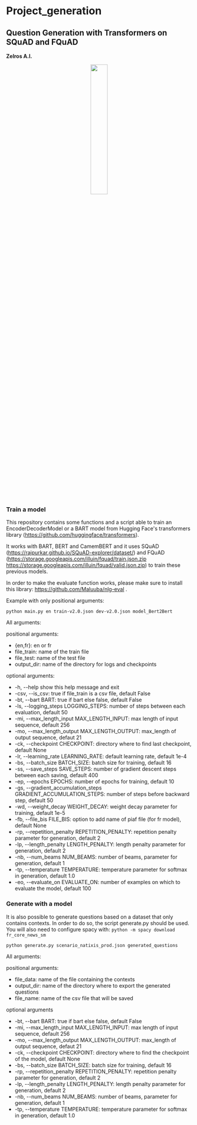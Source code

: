 # Project_generation

## Question Generation with Transformers on SQuAD and FQuAD

**Zelros A.I.** 
<p align="center">
  <img width="30%", src="https://www.actuia.com/wp-content/uploads/2018/12/zelros-696x348.png">
</p>


### Train a model
This repository contains some functions and a script able to train an EncoderDecoderModel or a BART model from Hugging Face's transformers library (https://github.com/huggingface/transformers).

It works with BART, BERT and CamemBERT and it uses SQuAD (https://rajpurkar.github.io/SQuAD-explorer/dataset/) and FQuAD (https://storage.googleapis.com/illuin/fquad/train.json.zip
 https://storage.googleapis.com/illuin/fquad/valid.json.zip) to train these previous models.
 
In order to make the evaluate function works, please make sure to install this library: https://github.com/Maluuba/nlg-eval .

Example with only positional arguments:
```
python main.py en train-v2.0.json dev-v2.0.json model_Bert2Bert
```

All arguments:

positional arguments:

- {en,fr}: en or fr
- file_train: name of the train file
- file_test: name of the test file
- output_dir: name of the directory for logs and checkpoints

optional arguments:

-  -h, --help show this help message and exit
-  -csv, --is_csv: true if file_train is a csv file, default False
-  -bt, --bart BART: true if bart else false, default False
-  -ls, --logging_steps LOGGING_STEPS: number of steps between each evaluation, default 50
-  -mi, --max_length_input MAX_LENGTH_INPUT: max length of input sequence, default 256
-  -mo, --max_length_output MAX_LENGTH_OUTPUT: max_length of output sequence, defaut 21
-  -ck, --checkpoint CHECKPOINT: directory where to find last checkpoint, default None
-  -lr, --learning_rate LEARNING_RATE: default learning rate, default 1e-4
-  -bs, --batch_size BATCH_SIZE: batch size for training, default 16
-  -ss, --save_steps SAVE_STEPS: number of gradient descent steps between each saving, default 400
-  -ep, --epochs EPOCHS: number of epochs for training, default 10
-  -gs, --gradient_accumulation_steps GRADIENT_ACCUMULATION_STEPS: number of steps before backward step, default 50
-  -wd, --weight_decay WEIGHT_DECAY: weight decay parameter for training, default 1e-5
-  -fb, --file_bis FILE_BIS: option to add name of piaf file (for fr model), default None
-  -rp, --repetition_penalty REPETITION_PENALTY: repetition penalty parameter for generation, default 2
-  -lp, --length_penalty LENGTH_PENALTY: length penalty parameter for generation, default 2
-  -nb, --num_beams NUM_BEAMS: number of beams, parameter for generation, default 1
-  -tp, --temperature TEMPERATURE: temperature parameter for softmax in generation, default 1.0
-  -eo, --evaluate_on EVALUATE_ON: number of examples on which to evaluate the model, default 100

### Generate with a model
It is also possible to generate questions based on a dataset that only contains contexts. In order to do so, the script
generate.py should be used.
You will also need to configure spacy with:
```python -m spacy download fr_core_news_sm```


```
python generate.py scenario_natixis_prod.json generated_questions
```

All arguments:

positional arguments:
- file_data: name of the file containing the contexts
- output_dir: name of the directory where to export the generated questions
- file_name: name of the csv file that will be saved

optional arguments

- -bt, --bart BART: true if bart else false, default False
- -mi, --max_length_input MAX_LENGTH_INPUT: max length of input sequence, default 256
- -mo, --max_length_output MAX_LENGTH_OUTPUT: max_length of output sequence, defaut 21
- -ck, --checkpoint CHECKPOINT: directory where to find the checkpoint of the model, default None
- -bs, --batch_size BATCH_SIZE: batch size for training, default 16
- -rp, --repetition_penalty REPETITION_PENALTY: repetition penalty parameter for generation, default 2
- -lp, --length_penalty LENGTH_PENALTY: length penalty parameter for generation, default 2
- -nb, --num_beams NUM_BEAMS: number of beams, parameter for generation, default 1
- -tp, --temperature TEMPERATURE: temperature parameter for softmax in generation, default 1.0

